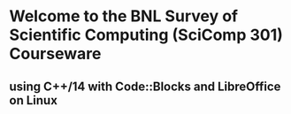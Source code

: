 # Welcome to the BNL Survey of Scientific Computing (SciComp 301) Courseware
## using C++/14 with Code::Blocks and LibreOffice on Linux
